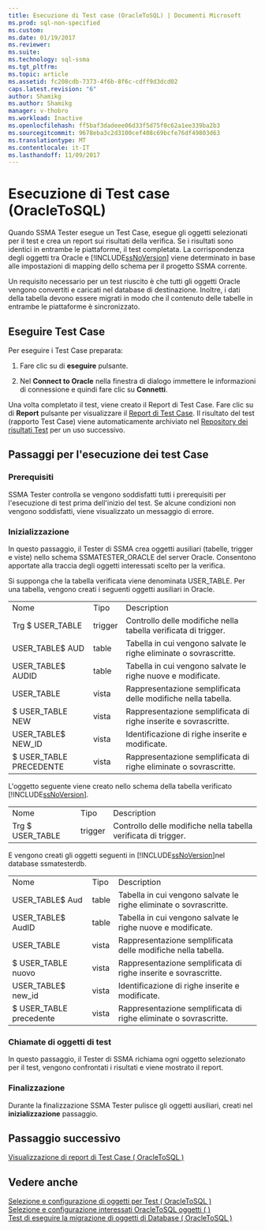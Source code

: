 ```yaml
---
title: Esecuzione di Test case (OracleToSQL) | Documenti Microsoft
ms.prod: sql-non-specified
ms.custom: 
ms.date: 01/19/2017
ms.reviewer: 
ms.suite: 
ms.technology: sql-ssma
ms.tgt_pltfrm: 
ms.topic: article
ms.assetid: fc208cdb-7373-4f6b-8f6c-cdff9d3dcd02
caps.latest.revision: "6"
author: Shamikg
ms.author: Shamikg
manager: v-thobro
ms.workload: Inactive
ms.openlocfilehash: ff5baf3dadeee06d33f5d75f0c62a1ee339ba2b3
ms.sourcegitcommit: 9678eba3c2d3100cef408c69bcfe76df49803d63
ms.translationtype: MT
ms.contentlocale: it-IT
ms.lasthandoff: 11/09/2017
---
```

# <a name="running-test-cases-oracletosql"></a>Esecuzione di Test case (OracleToSQL)
Quando SSMA Tester esegue un Test Case, esegue gli oggetti selezionati per il test e crea un report sui risultati della verifica. Se i risultati sono identici in entrambe le piattaforme, il test completata. La corrispondenza degli oggetti tra Oracle e [!INCLUDE[ssNoVersion](../../includes/ssnoversion_md.md)] viene determinato in base alle impostazioni di mapping dello schema per il progetto SSMA corrente.  
  
Un requisito necessario per un test riuscito è che tutti gli oggetti Oracle vengono convertiti e caricati nel database di destinazione. Inoltre, i dati della tabella devono essere migrati in modo che il contenuto delle tabelle in entrambe le piattaforme è sincronizzato.  
  
## <a name="run-test-case"></a>Eseguire Test Case  
Per eseguire i Test Case preparata:  
  
1.  Fare clic su di **eseguire** pulsante.  
  
2.  Nel **Connect to Oracle** nella finestra di dialogo immettere le informazioni di connessione e quindi fare clic su **Connetti**.  
  
Una volta completato il test, viene creato il Report di Test Case. Fare clic su di **Report** pulsante per visualizzare il [Report di Test Case](http://msdn.microsoft.com/en-us/8da14323-9dd6-4019-bf79-3e8b972a9bc0). Il risultato del test (rapporto Test Case) viene automaticamente archiviato nel [Repository dei risultati Test](http://msdn.microsoft.com/en-us/f941cce4-d3e3-4aeb-a88a-4f101a97a9f4) per un uso successivo.  
  
## <a name="test-case-execution-steps"></a>Passaggi per l'esecuzione dei test Case  
  
### <a name="prerequisites"></a>Prerequisiti  
SSMA Tester controlla se vengono soddisfatti tutti i prerequisiti per l'esecuzione di test prima dell'inizio del test. Se alcune condizioni non vengono soddisfatti, viene visualizzato un messaggio di errore.  
  
### <a name="initialization"></a>Inizializzazione  
In questo passaggio, il Tester di SSMA crea oggetti ausiliari (tabelle, trigger e viste) nello schema SSMATESTER_ORACLE del server Oracle. Consentono apportate alla traccia degli oggetti interessati scelto per la verifica.  
  
Si supponga che la tabella verificata viene denominata USER_TABLE. Per una tabella, vengono creati i seguenti oggetti ausiliari in Oracle.  
  
||||  
|-|-|-|  
|Nome|Tipo|Description|  
|Trg $ USER_TABLE|trigger|Controllo delle modifiche nella tabella verificata di trigger.|  
|USER_TABLE$ AUD|table|Tabella in cui vengono salvate le righe eliminate o sovrascritte.|  
|USER_TABLE$ AUDID|table|Tabella in cui vengono salvate le righe nuove e modificate.|  
|USER_TABLE|vista|Rappresentazione semplificata delle modifiche nella tabella.|  
|$ USER_TABLE NEW|vista|Rappresentazione semplificata di righe inserite e sovrascritte.|  
|USER_TABLE$ NEW_ID|vista|Identificazione di righe inserite e modificate.|  
|$ USER_TABLE PRECEDENTE|vista|Rappresentazione semplificata di righe eliminate o sovrascritte.|  
  
L'oggetto seguente viene creato nello schema della tabella verificato [!INCLUDE[ssNoVersion](../../includes/ssnoversion_md.md)].  
  
||||  
|-|-|-|  
|Nome|Tipo|Description|  
|Trg $ USER_TABLE|trigger|Controllo delle modifiche nella tabella verificata di trigger.|  
  
E vengono creati gli oggetti seguenti in [!INCLUDE[ssNoVersion](../../includes/ssnoversion_md.md)]nel database ssmatesterdb.  
  
||||  
|-|-|-|  
|Nome|Tipo|Description|  
|USER_TABLE$ Aud|table|Tabella in cui vengono salvate le righe eliminate o sovrascritte.|  
|USER_TABLE$ AudID|table|Tabella in cui vengono salvate le righe nuove e modificate.|  
|USER_TABLE|vista|Rappresentazione semplificata delle modifiche nella tabella.|  
|$ USER_TABLE nuovo|vista|Rappresentazione semplificata di righe inserite e sovrascritte.|  
|USER_TABLE$ new_id|vista|Identificazione di righe inserite e modificate.|  
|$ USER_TABLE precedente|vista|Rappresentazione semplificata di righe eliminate o sovrascritte.|  
  
### <a name="test-object-calls"></a>Chiamate di oggetti di test  
In questo passaggio, il Tester di SSMA richiama ogni oggetto selezionato per il test, vengono confrontati i risultati e viene mostrato il report.  
  
### <a name="finalization"></a>Finalizzazione  
Durante la finalizzazione SSMA Tester pulisce gli oggetti ausiliari, creati nel **inizializzazione** passaggio.  
  
## <a name="next-step"></a>Passaggio successivo  
[Visualizzazione di report di Test Case &#40; OracleToSQL &#41;](../../ssma/oracle/viewing-test-case-reports-oracletosql.md)  
  
## <a name="see-also"></a>Vedere anche  
[Selezione e configurazione di oggetti per Test &#40; OracleToSQL &#41;](../../ssma/oracle/selecting-and-configuring-objects-to-test-oracletosql.md)  
[Selezione e configurazione interessati OracleToSQL oggetti &#40; &#41;](../../ssma/oracle/selecting-and-configuring-affected-objects-oracletosql.md)  
[Test di eseguire la migrazione di oggetti di Database &#40; OracleToSQL &#41;](../../ssma/oracle/testing-migrated-database-objects-oracletosql.md)  
  
